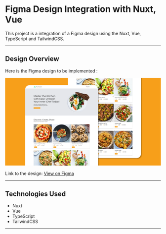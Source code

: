 # Figma Design Integration with Nuxt, Vue

This project is a integration of a Figma design using the Nuxt, Vue, TypeScript and TailwindCSS.

---

## Design Overview

Here is the Figma design to be implemented :

![Design Preview](./public/design-preview.png)

Link to the design: [View on Figma](https://www.figma.com/design/Ufn6GLpOMc1dgcqH23AMps/recipe-application?node-id=90-52&t=J533Bjhi7VO2mziF-0)

---

## Technologies Used

- Nuxt
- Vue
- TypeScript
- TailwindCSS

---